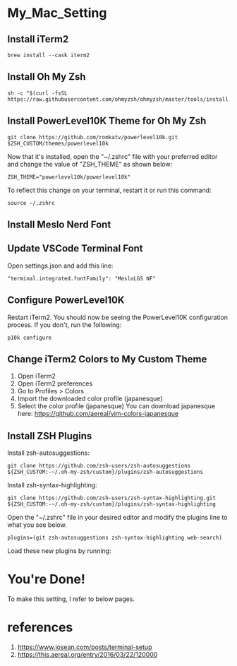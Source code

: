 # My_Mac_Setting

## Install iTerm2
```
brew install --cask iterm2
```

## Install Oh My Zsh
```
sh -c "$(curl -fsSL https://raw.githubusercontent.com/ohmyzsh/ohmyzsh/master/tools/install.sh)"
```

## Install PowerLevel10K Theme for Oh My Zsh
```
git clone https://github.com/romkatv/powerlevel10k.git $ZSH_CUSTOM/themes/powerlevel10k
```
Now that it's installed, open the "~/.zshrc" file with your preferred editor and change the value of "ZSH_THEME" as shown below:
```
ZSH_THEME="powerlevel10k/powerlevel10k"
```
To reflect this change on your terminal, restart it or run this command:
```
source ~/.zshrc
```

## Install Meslo Nerd Font

## Update VSCode Terminal Font
Open settings.json and add this line:
```
"terminal.integrated.fontFamily": "MesloLGS NF"
```

## Configure PowerLevel10K
Restart iTerm2. You should now be seeing the PowerLevel10K configuration process. If you don't, run the following:
```
p10k configure
```

## Change iTerm2 Colors to My Custom Theme
1. Open iTerm2
2. Open iTerm2 preferences
3. Go to Profiles > Colors
4. Import the downloaded color profile (japanesque)
5. Select the color profile (japanesque)
You can download japanesque here:
https://github.com/aereal/vim-colors-japanesque

## Install ZSH Plugins
Install zsh-autosuggestions:
```
git clone https://github.com/zsh-users/zsh-autosuggestions ${ZSH_CUSTOM:-~/.oh-my-zsh/custom}/plugins/zsh-autosuggestions
```
Install zsh-syntax-highlighting:
```
git clone https://github.com/zsh-users/zsh-syntax-highlighting.git ${ZSH_CUSTOM:-~/.oh-my-zsh/custom}/plugins/zsh-syntax-highlighting
```
Open the "~/.zshrc" file in your desired editor and modify the plugins line to what you see below.
```
plugins=(git zsh-autosuggestions zsh-syntax-highlighting web-search)
```
Load these new plugins by running:

# You're Done!
To make this setting, I refer to below pages.


# references
1. https://www.josean.com/posts/terminal-setup
2. https://this.aereal.org/entry/2016/03/22/120000
